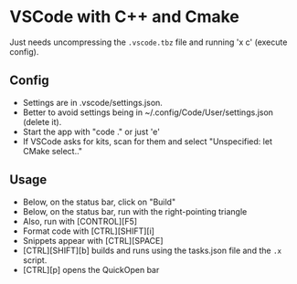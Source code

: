 # VSCode with C++ and Cmake

Just needs uncompressing the `.vscode.tbz` file and running 'x c' (execute config).

## Config

* Settings are in .vscode/settings.json.
* Better to avoid settings being in ~/.config/Code/User/settings.json (delete it).
* Start the app with "code ." or just 'e'
* If VSCode asks for kits, scan for them and select "Unspecified: let CMake select.."

## Usage

* Below, on the status bar, click on "Build"
* Below, on the status bar, run with the right-pointing triangle
* Also, run with [CONTROL][F5]
* Format code with [CTRL][SHIFT][i]
* Snippets appear with [CTRL][SPACE]
* [CTRL][SHIFT][b] builds and runs using the tasks.json file and the `.x` script.
* [CTRL][p] opens the QuickOpen bar